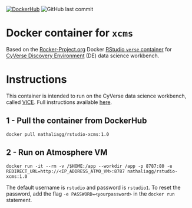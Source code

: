 [![DockerHub](https://img.shields.io/badge/DockerHub-gray.svg?style=popout&logo=Docker)](https://hub.docker.com/repository/docker/nathaliagg/rstudio-xcms)
<img alt="GitHub last commit" src="https://img.shields.io/github/last-commit/nathaliagg/docker_xcms">

# Docker container for `xcms`

Based on the [Rocker-Project.org](https://www.rocker-project.org/) Docker [RStudio `verse` container](https://hub.docker.com/r/rocker/verse) for [CyVerse Discovery Environment](https://github.com/cyverse-vice/rstudio-verse) (DE) data science workbench.

# Instructions

This container is intended to run on the CyVerse data science workbench, called [VICE](https://cyverse-visual-interactive-computing-environment.readthedocs-hosted.com/en/latest/index.html). Full instructions available [here](https://github.com/cyverse-vice/rstudio-verse).

## 1 - Pull the container from DockerHub

```
docker pull nathaliagg/rstudio-xcms:1.0
```

## 2 - Run on Atmosphere VM

```
docker run -it --rm -v /$HOME:/app --workdir /app -p 8787:80 -e REDIRECT_URL=http://<IP_ADDRESS_ATMO_VM>:8787 nathaliagg/rstudio-xcms:1.0
```

The default username is `rstudio` and password is `rstudio1`. To reset the password, add the flag `-e PASSWORD=<yourpassword>` in the `docker run` statement.
